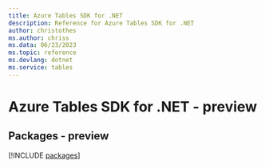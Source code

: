 ```yaml
---
title: Azure Tables SDK for .NET
description: Reference for Azure Tables SDK for .NET
author: christothes
ms.author: chriss
ms.data: 06/23/2023
ms.topic: reference
ms.devlang: dotnet
ms.service: tables
---
```

# Azure Tables SDK for .NET - preview
## Packages - preview
[!INCLUDE [packages](tables-index.md)]